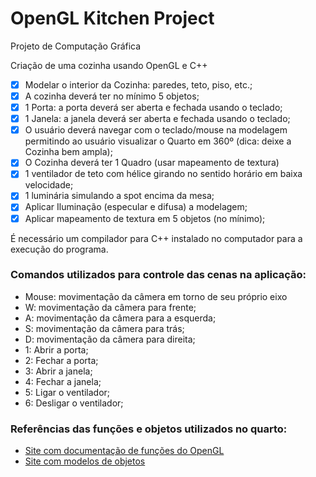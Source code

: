 # OpenGL Kitchen Project

Projeto de Computação Gráfica

Criação de uma cozinha usando OpenGL e C++

* [x] Modelar o interior da Cozinha: paredes, teto, piso, etc.;
* [x] A cozinha deverá ter no mínimo 5 objetos;
* [x] 1 Porta: a porta deverá ser aberta e fechada usando o teclado;
* [x] 1 Janela: a janela deverá ser aberta e fechada usando o teclado;
* [x] O usuário deverá navegar com o teclado/mouse na modelagem permitindo ao usuário visualizar o Quarto em 360º (dica: deixe a Cozinha bem ampla);
* [x] O Cozinha deverá ter 1 Quadro (usar mapeamento de textura)
* [x] 1 ventilador de teto com hélice girando no sentido horário em baixa velocidade;
* [x] 1 luminária simulando a spot encima da mesa;
* [x] Aplicar Iluminação (especular e difusa) a modelagem;
* [x] Aplicar mapeamento de textura em 5 objetos (no mínimo);

É necessário um compilador para C++ instalado no computador para a execução do programa.

### Comandos utilizados para controle das cenas na aplicação:
* Mouse: movimentação da câmera em torno de seu próprio eixo
* W: movimentação da câmera para frente;
* A: movimentação da câmera para a esquerda;
* S: movimentação da câmera para trás;
* D: movimentação da câmera para direita;
* 1: Abrir a porta;
* 2: Fechar a porta;
* 3: Abrir a janela;
* 4: Fechar a janela;
* 5: Ligar o ventilador;
* 6: Desligar o ventilador;

### Referências das funções e objetos utilizados no quarto:
* [Site com documentação de funções do OpenGL](https://www.khronos.org/opengl/)
* [Site com modelos de objetos](https://free3d.com/3d-models/obj-refrigerator)
